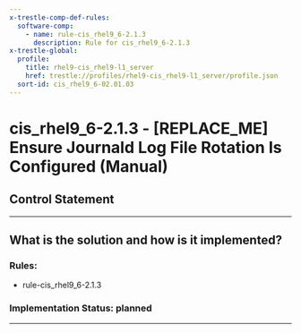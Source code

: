 ```yaml
---
x-trestle-comp-def-rules:
  software-comp:
    - name: rule-cis_rhel9_6-2.1.3
      description: Rule for cis_rhel9_6-2.1.3
x-trestle-global:
  profile:
    title: rhel9-cis_rhel9-l1_server
    href: trestle://profiles/rhel9-cis_rhel9-l1_server/profile.json
  sort-id: cis_rhel9_6-02.01.03
---
```


# cis_rhel9_6-2.1.3 - \[REPLACE_ME\] Ensure Journald Log File Rotation Is Configured (Manual)

## Control Statement

______________________________________________________________________

## What is the solution and how is it implemented?

<!-- For implementation status enter one of: implemented, partial, planned, alternative, not-applicable -->

<!-- Note that the list of rules under ### Rules: is read-only and changes will not be captured after assembly to JSON -->

<!-- Add control implementation description here for control: cis_rhel9_6-2.1.3 -->

### Rules:

  - rule-cis_rhel9_6-2.1.3

### Implementation Status: planned

______________________________________________________________________
